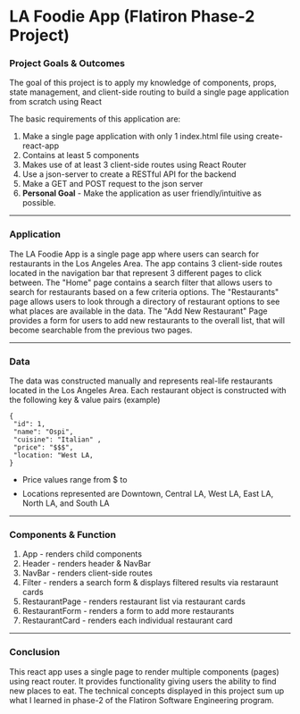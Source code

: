 # LA Foodie App (Flatiron Phase-2 Project)

### Project Goals & Outcomes

The goal of this project is to apply my knowledge of components, props, state management, and client-side routing  to build a single page application from scratch using React 

The basic requirements of this application are:

1. Make a single page application with only 1 index.html file using create-react-app
2. Contains at least 5 components
3. Makes use of at least 3 client-side routes using React Router
4. Use a json-server to create a RESTful API for the backend
5. Make a GET and POST request to the json server  
6. **Personal Goal** - Make the application as user friendly/intuitive as possible. 

***

### Application

The LA Foodie App is a single page app where users can search for restaurants in the Los Angeles Area. The app contains 3 client-side routes located in the navigation bar that represent 3 different pages to click between. The "Home" page contains a search filter that allows users to search for restaurants based on a few criteria options. The "Restaurants" page allows users to look through a directory of restaurant options to see what places are available in the data. The "Add New Restaurant" Page provides a form for users to add new restaurants to the overall list, that will become searchable from the previous two pages. 
***

### Data

The data was constructed manually and represents real-life restaurants located in the Los Angeles Area. Each restaurant object is constructed with the following key & value pairs (example)

```
{
 "id": 1,
 "name": "Ospi",
 "cuisine": "Italian" ,
 "price": "$$$",
 "location: "West LA,
}
 ```

- Price values range from $ to $$$$
- Locations represented are Downtown, Central LA, West LA, East LA, North LA, and South LA 



***

### Components & Function

1. App - renders child components
2. Header - renders header & NavBar
3. NavBar - renders client-side routes
4. Filter - renders a search form & displays filtered results via restaraunt cards
5. RestaurantPage - renders restaurant list via restaurant cards
6. RestaurantForm - renders a form to add more restaurants
7. RestaurantCard - renders each individual restaurant card

***
### Conclusion 

This react app uses a single page to render multiple components (pages) using react router. It provides functionality giving users the ability to find new places to eat. The technical concepts displayed in this project sum up what I learned in phase-2 of the Flatiron Software Engineering program. 